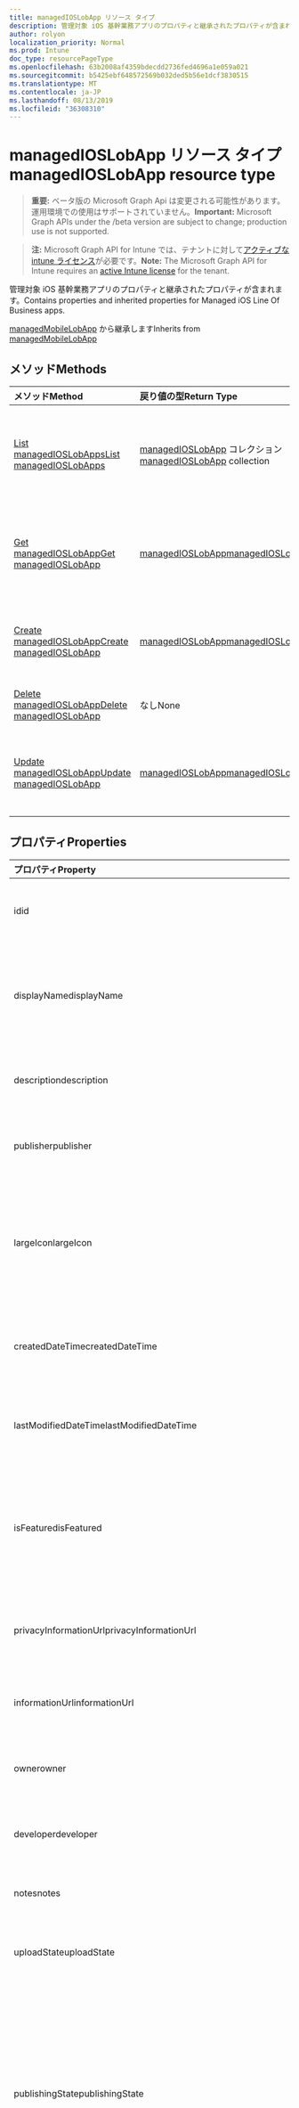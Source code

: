 ```yaml
---
title: managedIOSLobApp リソース タイプ
description: 管理対象 iOS 基幹業務アプリのプロパティと継承されたプロパティが含まれます。
author: rolyon
localization_priority: Normal
ms.prod: Intune
doc_type: resourcePageType
ms.openlocfilehash: 63b2008af4359bdecdd2736fed4696a1e059a021
ms.sourcegitcommit: b5425ebf648572569b032ded5b56e1dcf3830515
ms.translationtype: MT
ms.contentlocale: ja-JP
ms.lasthandoff: 08/13/2019
ms.locfileid: "36308310"
---
```

# <a name="managedioslobapp-resource-type"></a><span data-ttu-id="b44ae-103">managedIOSLobApp リソース タイプ</span><span class="sxs-lookup"><span data-stu-id="b44ae-103">managedIOSLobApp resource type</span></span>

> <span data-ttu-id="b44ae-104">**重要:** ベータ版の Microsoft Graph Api は変更される可能性があります。運用環境での使用はサポートされていません。</span><span class="sxs-lookup"><span data-stu-id="b44ae-104">**Important:** Microsoft Graph APIs under the /beta version are subject to change; production use is not supported.</span></span>

> <span data-ttu-id="b44ae-105">**注:** Microsoft Graph API for Intune では、テナントに対して[アクティブな intune ライセンス](https://go.microsoft.com/fwlink/?linkid=839381)が必要です。</span><span class="sxs-lookup"><span data-stu-id="b44ae-105">**Note:** The Microsoft Graph API for Intune requires an [active Intune license](https://go.microsoft.com/fwlink/?linkid=839381) for the tenant.</span></span>

<span data-ttu-id="b44ae-106">管理対象 iOS 基幹業務アプリのプロパティと継承されたプロパティが含まれます。</span><span class="sxs-lookup"><span data-stu-id="b44ae-106">Contains properties and inherited properties for Managed iOS Line Of Business apps.</span></span>


<span data-ttu-id="b44ae-107">[managedMobileLobApp](../resources/intune-apps-managedmobilelobapp.md) から継承します</span><span class="sxs-lookup"><span data-stu-id="b44ae-107">Inherits from [managedMobileLobApp](../resources/intune-apps-managedmobilelobapp.md)</span></span>

## <a name="methods"></a><span data-ttu-id="b44ae-108">メソッド</span><span class="sxs-lookup"><span data-stu-id="b44ae-108">Methods</span></span>
|<span data-ttu-id="b44ae-109">メソッド</span><span class="sxs-lookup"><span data-stu-id="b44ae-109">Method</span></span>|<span data-ttu-id="b44ae-110">戻り値の型</span><span class="sxs-lookup"><span data-stu-id="b44ae-110">Return Type</span></span>|<span data-ttu-id="b44ae-111">説明</span><span class="sxs-lookup"><span data-stu-id="b44ae-111">Description</span></span>|
|:---|:---|:---|
|[<span data-ttu-id="b44ae-112">List managedIOSLobApps</span><span class="sxs-lookup"><span data-stu-id="b44ae-112">List managedIOSLobApps</span></span>](../api/intune-apps-managedioslobapp-list.md)|<span data-ttu-id="b44ae-113">[managedIOSLobApp](../resources/intune-apps-managedioslobapp.md) コレクション</span><span class="sxs-lookup"><span data-stu-id="b44ae-113">[managedIOSLobApp](../resources/intune-apps-managedioslobapp.md) collection</span></span>|<span data-ttu-id="b44ae-114">[managedIOSLobApp](../resources/intune-apps-managedioslobapp.md) オブジェクトのプロパティとリレーションシップをリストします。</span><span class="sxs-lookup"><span data-stu-id="b44ae-114">List properties and relationships of the [managedIOSLobApp](../resources/intune-apps-managedioslobapp.md) objects.</span></span>|
|[<span data-ttu-id="b44ae-115">Get managedIOSLobApp</span><span class="sxs-lookup"><span data-stu-id="b44ae-115">Get managedIOSLobApp</span></span>](../api/intune-apps-managedioslobapp-get.md)|[<span data-ttu-id="b44ae-116">managedIOSLobApp</span><span class="sxs-lookup"><span data-stu-id="b44ae-116">managedIOSLobApp</span></span>](../resources/intune-apps-managedioslobapp.md)|<span data-ttu-id="b44ae-117">[managedIOSLobApp](../resources/intune-apps-managedioslobapp.md) オブジェクトのプロパティとリレーションシップを読み取ります。</span><span class="sxs-lookup"><span data-stu-id="b44ae-117">Read properties and relationships of the [managedIOSLobApp](../resources/intune-apps-managedioslobapp.md) object.</span></span>|
|[<span data-ttu-id="b44ae-118">Create managedIOSLobApp</span><span class="sxs-lookup"><span data-stu-id="b44ae-118">Create managedIOSLobApp</span></span>](../api/intune-apps-managedioslobapp-create.md)|[<span data-ttu-id="b44ae-119">managedIOSLobApp</span><span class="sxs-lookup"><span data-stu-id="b44ae-119">managedIOSLobApp</span></span>](../resources/intune-apps-managedioslobapp.md)|<span data-ttu-id="b44ae-120">新しい [managedIOSLobApp](../resources/intune-apps-managedioslobapp.md) オブジェクトを作成します。</span><span class="sxs-lookup"><span data-stu-id="b44ae-120">Create a new [managedIOSLobApp](../resources/intune-apps-managedioslobapp.md) object.</span></span>|
|[<span data-ttu-id="b44ae-121">Delete managedIOSLobApp</span><span class="sxs-lookup"><span data-stu-id="b44ae-121">Delete managedIOSLobApp</span></span>](../api/intune-apps-managedioslobapp-delete.md)|<span data-ttu-id="b44ae-122">なし</span><span class="sxs-lookup"><span data-stu-id="b44ae-122">None</span></span>|<span data-ttu-id="b44ae-123">[managedIOSLobApp](../resources/intune-apps-managedioslobapp.md) を削除します。</span><span class="sxs-lookup"><span data-stu-id="b44ae-123">Deletes a [managedIOSLobApp](../resources/intune-apps-managedioslobapp.md).</span></span>|
|[<span data-ttu-id="b44ae-124">Update managedIOSLobApp</span><span class="sxs-lookup"><span data-stu-id="b44ae-124">Update managedIOSLobApp</span></span>](../api/intune-apps-managedioslobapp-update.md)|[<span data-ttu-id="b44ae-125">managedIOSLobApp</span><span class="sxs-lookup"><span data-stu-id="b44ae-125">managedIOSLobApp</span></span>](../resources/intune-apps-managedioslobapp.md)|<span data-ttu-id="b44ae-126">[managedIOSLobApp](../resources/intune-apps-managedioslobapp.md) オブジェクトのプロパティを更新します。</span><span class="sxs-lookup"><span data-stu-id="b44ae-126">Update the properties of a [managedIOSLobApp](../resources/intune-apps-managedioslobapp.md) object.</span></span>|

## <a name="properties"></a><span data-ttu-id="b44ae-127">プロパティ</span><span class="sxs-lookup"><span data-stu-id="b44ae-127">Properties</span></span>
|<span data-ttu-id="b44ae-128">プロパティ</span><span class="sxs-lookup"><span data-stu-id="b44ae-128">Property</span></span>|<span data-ttu-id="b44ae-129">型</span><span class="sxs-lookup"><span data-stu-id="b44ae-129">Type</span></span>|<span data-ttu-id="b44ae-130">説明</span><span class="sxs-lookup"><span data-stu-id="b44ae-130">Description</span></span>|
|:---|:---|:---|
|<span data-ttu-id="b44ae-131">id</span><span class="sxs-lookup"><span data-stu-id="b44ae-131">id</span></span>|<span data-ttu-id="b44ae-132">文字列</span><span class="sxs-lookup"><span data-stu-id="b44ae-132">String</span></span>|<span data-ttu-id="b44ae-133">エンティティのキー。</span><span class="sxs-lookup"><span data-stu-id="b44ae-133">Key of the entity.</span></span> <span data-ttu-id="b44ae-134">[mobileApp](../resources/intune-apps-mobileapp.md) から継承します</span><span class="sxs-lookup"><span data-stu-id="b44ae-134">Inherited from [mobileApp](../resources/intune-apps-mobileapp.md)</span></span>|
|<span data-ttu-id="b44ae-135">displayName</span><span class="sxs-lookup"><span data-stu-id="b44ae-135">displayName</span></span>|<span data-ttu-id="b44ae-136">文字列</span><span class="sxs-lookup"><span data-stu-id="b44ae-136">String</span></span>|<span data-ttu-id="b44ae-137">管理者が提供またはインポートしたアプリのタイトル。</span><span class="sxs-lookup"><span data-stu-id="b44ae-137">The admin provided or imported title of the app.</span></span> <span data-ttu-id="b44ae-138">[mobileApp](../resources/intune-apps-mobileapp.md) から継承します</span><span class="sxs-lookup"><span data-stu-id="b44ae-138">Inherited from [mobileApp](../resources/intune-apps-mobileapp.md)</span></span>|
|<span data-ttu-id="b44ae-139">description</span><span class="sxs-lookup"><span data-stu-id="b44ae-139">description</span></span>|<span data-ttu-id="b44ae-140">String</span><span class="sxs-lookup"><span data-stu-id="b44ae-140">String</span></span>|<span data-ttu-id="b44ae-141">アプリの説明。</span><span class="sxs-lookup"><span data-stu-id="b44ae-141">The description of the app.</span></span> <span data-ttu-id="b44ae-142">[mobileApp](../resources/intune-apps-mobileapp.md) から継承します</span><span class="sxs-lookup"><span data-stu-id="b44ae-142">Inherited from [mobileApp](../resources/intune-apps-mobileapp.md)</span></span>|
|<span data-ttu-id="b44ae-143">publisher</span><span class="sxs-lookup"><span data-stu-id="b44ae-143">publisher</span></span>|<span data-ttu-id="b44ae-144">String</span><span class="sxs-lookup"><span data-stu-id="b44ae-144">String</span></span>|<span data-ttu-id="b44ae-145">アプリの発行元。</span><span class="sxs-lookup"><span data-stu-id="b44ae-145">The publisher of the app.</span></span> <span data-ttu-id="b44ae-146">[mobileApp](../resources/intune-apps-mobileapp.md) から継承します</span><span class="sxs-lookup"><span data-stu-id="b44ae-146">Inherited from [mobileApp](../resources/intune-apps-mobileapp.md)</span></span>|
|<span data-ttu-id="b44ae-147">largeIcon</span><span class="sxs-lookup"><span data-stu-id="b44ae-147">largeIcon</span></span>|[<span data-ttu-id="b44ae-148">mimeContent</span><span class="sxs-lookup"><span data-stu-id="b44ae-148">mimeContent</span></span>](../resources/intune-shared-mimecontent.md)|<span data-ttu-id="b44ae-149">アプリの詳細に表示され、アイコンのアップロードに使用される大きいアイコン。</span><span class="sxs-lookup"><span data-stu-id="b44ae-149">The large icon, to be displayed in the app details and used for upload of the icon.</span></span> <span data-ttu-id="b44ae-150">[mobileApp](../resources/intune-apps-mobileapp.md) から継承します</span><span class="sxs-lookup"><span data-stu-id="b44ae-150">Inherited from [mobileApp](../resources/intune-apps-mobileapp.md)</span></span>|
|<span data-ttu-id="b44ae-151">createdDateTime</span><span class="sxs-lookup"><span data-stu-id="b44ae-151">createdDateTime</span></span>|<span data-ttu-id="b44ae-152">DateTimeOffset</span><span class="sxs-lookup"><span data-stu-id="b44ae-152">DateTimeOffset</span></span>|<span data-ttu-id="b44ae-153">アプリが作成された日時。</span><span class="sxs-lookup"><span data-stu-id="b44ae-153">The date and time the app was created.</span></span> <span data-ttu-id="b44ae-154">[mobileApp](../resources/intune-apps-mobileapp.md) から継承します</span><span class="sxs-lookup"><span data-stu-id="b44ae-154">Inherited from [mobileApp](../resources/intune-apps-mobileapp.md)</span></span>|
|<span data-ttu-id="b44ae-155">lastModifiedDateTime</span><span class="sxs-lookup"><span data-stu-id="b44ae-155">lastModifiedDateTime</span></span>|<span data-ttu-id="b44ae-156">DateTimeOffset</span><span class="sxs-lookup"><span data-stu-id="b44ae-156">DateTimeOffset</span></span>|<span data-ttu-id="b44ae-157">アプリが最後に変更された日時。</span><span class="sxs-lookup"><span data-stu-id="b44ae-157">The date and time the app was last modified.</span></span> <span data-ttu-id="b44ae-158">[mobileApp](../resources/intune-apps-mobileapp.md) から継承します</span><span class="sxs-lookup"><span data-stu-id="b44ae-158">Inherited from [mobileApp](../resources/intune-apps-mobileapp.md)</span></span>|
|<span data-ttu-id="b44ae-159">isFeatured</span><span class="sxs-lookup"><span data-stu-id="b44ae-159">isFeatured</span></span>|<span data-ttu-id="b44ae-160">Boolean</span><span class="sxs-lookup"><span data-stu-id="b44ae-160">Boolean</span></span>|<span data-ttu-id="b44ae-161">アプリが管理者のおすすめとしてマークされたかどうかを示す値。[mobileApp](../resources/intune-apps-mobileapp.md) から継承します</span><span class="sxs-lookup"><span data-stu-id="b44ae-161">The value indicating whether the app is marked as featured by the admin. Inherited from [mobileApp](../resources/intune-apps-mobileapp.md)</span></span>|
|<span data-ttu-id="b44ae-162">privacyInformationUrl</span><span class="sxs-lookup"><span data-stu-id="b44ae-162">privacyInformationUrl</span></span>|<span data-ttu-id="b44ae-163">String</span><span class="sxs-lookup"><span data-stu-id="b44ae-163">String</span></span>|<span data-ttu-id="b44ae-164">プライバシーに関する声明の URL。</span><span class="sxs-lookup"><span data-stu-id="b44ae-164">The privacy statement Url.</span></span> <span data-ttu-id="b44ae-165">[mobileApp](../resources/intune-apps-mobileapp.md) から継承します</span><span class="sxs-lookup"><span data-stu-id="b44ae-165">Inherited from [mobileApp](../resources/intune-apps-mobileapp.md)</span></span>|
|<span data-ttu-id="b44ae-166">informationUrl</span><span class="sxs-lookup"><span data-stu-id="b44ae-166">informationUrl</span></span>|<span data-ttu-id="b44ae-167">String</span><span class="sxs-lookup"><span data-stu-id="b44ae-167">String</span></span>|<span data-ttu-id="b44ae-168">詳細情報の URL。</span><span class="sxs-lookup"><span data-stu-id="b44ae-168">The more information Url.</span></span> <span data-ttu-id="b44ae-169">[mobileApp](../resources/intune-apps-mobileapp.md) から継承します</span><span class="sxs-lookup"><span data-stu-id="b44ae-169">Inherited from [mobileApp](../resources/intune-apps-mobileapp.md)</span></span>|
|<span data-ttu-id="b44ae-170">owner</span><span class="sxs-lookup"><span data-stu-id="b44ae-170">owner</span></span>|<span data-ttu-id="b44ae-171">String</span><span class="sxs-lookup"><span data-stu-id="b44ae-171">String</span></span>|<span data-ttu-id="b44ae-172">アプリの所有者。</span><span class="sxs-lookup"><span data-stu-id="b44ae-172">The owner of the app.</span></span> <span data-ttu-id="b44ae-173">[mobileApp](../resources/intune-apps-mobileapp.md) から継承します</span><span class="sxs-lookup"><span data-stu-id="b44ae-173">Inherited from [mobileApp](../resources/intune-apps-mobileapp.md)</span></span>|
|<span data-ttu-id="b44ae-174">developer</span><span class="sxs-lookup"><span data-stu-id="b44ae-174">developer</span></span>|<span data-ttu-id="b44ae-175">String</span><span class="sxs-lookup"><span data-stu-id="b44ae-175">String</span></span>|<span data-ttu-id="b44ae-176">アプリの開発者。</span><span class="sxs-lookup"><span data-stu-id="b44ae-176">The developer of the app.</span></span> <span data-ttu-id="b44ae-177">[mobileApp](../resources/intune-apps-mobileapp.md) から継承します</span><span class="sxs-lookup"><span data-stu-id="b44ae-177">Inherited from [mobileApp](../resources/intune-apps-mobileapp.md)</span></span>|
|<span data-ttu-id="b44ae-178">notes</span><span class="sxs-lookup"><span data-stu-id="b44ae-178">notes</span></span>|<span data-ttu-id="b44ae-179">String</span><span class="sxs-lookup"><span data-stu-id="b44ae-179">String</span></span>|<span data-ttu-id="b44ae-180">アプリ用のメモ。</span><span class="sxs-lookup"><span data-stu-id="b44ae-180">Notes for the app.</span></span> <span data-ttu-id="b44ae-181">[mobileApp](../resources/intune-apps-mobileapp.md) から継承します</span><span class="sxs-lookup"><span data-stu-id="b44ae-181">Inherited from [mobileApp](../resources/intune-apps-mobileapp.md)</span></span>|
|<span data-ttu-id="b44ae-182">uploadState</span><span class="sxs-lookup"><span data-stu-id="b44ae-182">uploadState</span></span>|<span data-ttu-id="b44ae-183">Int32</span><span class="sxs-lookup"><span data-stu-id="b44ae-183">Int32</span></span>|<span data-ttu-id="b44ae-184">アップロード状態。</span><span class="sxs-lookup"><span data-stu-id="b44ae-184">The upload state.</span></span> <span data-ttu-id="b44ae-185">[mobileApp](../resources/intune-apps-mobileapp.md) から継承します</span><span class="sxs-lookup"><span data-stu-id="b44ae-185">Inherited from [mobileApp](../resources/intune-apps-mobileapp.md)</span></span>|
|<span data-ttu-id="b44ae-186">publishingState</span><span class="sxs-lookup"><span data-stu-id="b44ae-186">publishingState</span></span>|[<span data-ttu-id="b44ae-187">mobileAppPublishingState</span><span class="sxs-lookup"><span data-stu-id="b44ae-187">mobileAppPublishingState</span></span>](../resources/intune-apps-mobileapppublishingstate.md)|<span data-ttu-id="b44ae-188">アプリの発行の状態。</span><span class="sxs-lookup"><span data-stu-id="b44ae-188">The publishing state for the app.</span></span> <span data-ttu-id="b44ae-189">アプリが発行されていない限り、アプリを割り当てることができません。</span><span class="sxs-lookup"><span data-stu-id="b44ae-189">The app cannot be assigned unless the app is published.</span></span> <span data-ttu-id="b44ae-190">[MobileApp](../resources/intune-apps-mobileapp.md)から継承されます。</span><span class="sxs-lookup"><span data-stu-id="b44ae-190">Inherited from [mobileApp](../resources/intune-apps-mobileapp.md).</span></span> <span data-ttu-id="b44ae-191">可能な値は、`notPublished`、`processing`、`published` です。</span><span class="sxs-lookup"><span data-stu-id="b44ae-191">Possible values are: `notPublished`, `processing`, `published`.</span></span>|
|<span data-ttu-id="b44ae-192">isAssigned</span><span class="sxs-lookup"><span data-stu-id="b44ae-192">isAssigned</span></span>|<span data-ttu-id="b44ae-193">Boolean</span><span class="sxs-lookup"><span data-stu-id="b44ae-193">Boolean</span></span>|<span data-ttu-id="b44ae-194">アプリが少なくとも1つのグループに割り当てられているかどうかを示す値。</span><span class="sxs-lookup"><span data-stu-id="b44ae-194">The value indicating whether the app is assigned to at least one group.</span></span> <span data-ttu-id="b44ae-195">[mobileApp](../resources/intune-apps-mobileapp.md) から継承します</span><span class="sxs-lookup"><span data-stu-id="b44ae-195">Inherited from [mobileApp](../resources/intune-apps-mobileapp.md)</span></span>|
|<span data-ttu-id="b44ae-196">roleScopeTagIds</span><span class="sxs-lookup"><span data-stu-id="b44ae-196">roleScopeTagIds</span></span>|<span data-ttu-id="b44ae-197">文字列コレクション</span><span class="sxs-lookup"><span data-stu-id="b44ae-197">String collection</span></span>|<span data-ttu-id="b44ae-198">このモバイルアプリの範囲タグ id のリスト。</span><span class="sxs-lookup"><span data-stu-id="b44ae-198">List of scope tag ids for this mobile app.</span></span> <span data-ttu-id="b44ae-199">[mobileApp](../resources/intune-apps-mobileapp.md) から継承します</span><span class="sxs-lookup"><span data-stu-id="b44ae-199">Inherited from [mobileApp](../resources/intune-apps-mobileapp.md)</span></span>|
|<span data-ttu-id="b44ae-200">dependentAppCount</span><span class="sxs-lookup"><span data-stu-id="b44ae-200">dependentAppCount</span></span>|<span data-ttu-id="b44ae-201">Int32</span><span class="sxs-lookup"><span data-stu-id="b44ae-201">Int32</span></span>|<span data-ttu-id="b44ae-202">子アプリが持つ依存関係の合計数。</span><span class="sxs-lookup"><span data-stu-id="b44ae-202">The total number of dependencies the child app has.</span></span> <span data-ttu-id="b44ae-203">[mobileApp](../resources/intune-apps-mobileapp.md) から継承します</span><span class="sxs-lookup"><span data-stu-id="b44ae-203">Inherited from [mobileApp](../resources/intune-apps-mobileapp.md)</span></span>|
|<span data-ttu-id="b44ae-204">appAvailability</span><span class="sxs-lookup"><span data-stu-id="b44ae-204">appAvailability</span></span>|[<span data-ttu-id="b44ae-205">managedAppAvailability</span><span class="sxs-lookup"><span data-stu-id="b44ae-205">managedAppAvailability</span></span>](../resources/intune-apps-managedappavailability.md)|<span data-ttu-id="b44ae-206">アプリケーションの可用性。</span><span class="sxs-lookup"><span data-stu-id="b44ae-206">The Application's availability.</span></span> <span data-ttu-id="b44ae-207">[Managedapp](../resources/intune-apps-managedapp.md)から継承されます。</span><span class="sxs-lookup"><span data-stu-id="b44ae-207">Inherited from [managedApp](../resources/intune-apps-managedapp.md).</span></span> <span data-ttu-id="b44ae-208">可能な値は、`global`、`lineOfBusiness` です。</span><span class="sxs-lookup"><span data-stu-id="b44ae-208">Possible values are: `global`, `lineOfBusiness`.</span></span>|
|<span data-ttu-id="b44ae-209">version</span><span class="sxs-lookup"><span data-stu-id="b44ae-209">version</span></span>|<span data-ttu-id="b44ae-210">String</span><span class="sxs-lookup"><span data-stu-id="b44ae-210">String</span></span>|<span data-ttu-id="b44ae-211">アプリケーションのバージョン。</span><span class="sxs-lookup"><span data-stu-id="b44ae-211">The Application's version.</span></span> <span data-ttu-id="b44ae-212">[managedApp](../resources/intune-apps-managedapp.md) から継承します</span><span class="sxs-lookup"><span data-stu-id="b44ae-212">Inherited from [managedApp](../resources/intune-apps-managedapp.md)</span></span>|
|<span data-ttu-id="b44ae-213">committedContentVersion</span><span class="sxs-lookup"><span data-stu-id="b44ae-213">committedContentVersion</span></span>|<span data-ttu-id="b44ae-214">String</span><span class="sxs-lookup"><span data-stu-id="b44ae-214">String</span></span>|<span data-ttu-id="b44ae-215">内部にコミットされたコンテンツのバージョン。</span><span class="sxs-lookup"><span data-stu-id="b44ae-215">The internal committed content version.</span></span> <span data-ttu-id="b44ae-216">[managedMobileLobApp](../resources/intune-apps-managedmobilelobapp.md) から継承します</span><span class="sxs-lookup"><span data-stu-id="b44ae-216">Inherited from [managedMobileLobApp](../resources/intune-apps-managedmobilelobapp.md)</span></span>|
|<span data-ttu-id="b44ae-217">fileName</span><span class="sxs-lookup"><span data-stu-id="b44ae-217">fileName</span></span>|<span data-ttu-id="b44ae-218">String</span><span class="sxs-lookup"><span data-stu-id="b44ae-218">String</span></span>|<span data-ttu-id="b44ae-219">メインの LOB アプリケーションのファイル名。</span><span class="sxs-lookup"><span data-stu-id="b44ae-219">The name of the main Lob application file.</span></span> <span data-ttu-id="b44ae-220">[managedMobileLobApp](../resources/intune-apps-managedmobilelobapp.md) から継承します</span><span class="sxs-lookup"><span data-stu-id="b44ae-220">Inherited from [managedMobileLobApp](../resources/intune-apps-managedmobilelobapp.md)</span></span>|
|<span data-ttu-id="b44ae-221">size</span><span class="sxs-lookup"><span data-stu-id="b44ae-221">size</span></span>|<span data-ttu-id="b44ae-222">Int64</span><span class="sxs-lookup"><span data-stu-id="b44ae-222">Int64</span></span>|<span data-ttu-id="b44ae-223">アップロードされたすべてのファイルを含む合計サイズ。</span><span class="sxs-lookup"><span data-stu-id="b44ae-223">The total size, including all uploaded files.</span></span> <span data-ttu-id="b44ae-224">[managedMobileLobApp](../resources/intune-apps-managedmobilelobapp.md) から継承します</span><span class="sxs-lookup"><span data-stu-id="b44ae-224">Inherited from [managedMobileLobApp](../resources/intune-apps-managedmobilelobapp.md)</span></span>|
|<span data-ttu-id="b44ae-225">bundleId</span><span class="sxs-lookup"><span data-stu-id="b44ae-225">bundleId</span></span>|<span data-ttu-id="b44ae-226">文字列型 (String)</span><span class="sxs-lookup"><span data-stu-id="b44ae-226">String</span></span>|<span data-ttu-id="b44ae-227">ID 名。</span><span class="sxs-lookup"><span data-stu-id="b44ae-227">The Identity Name.</span></span>|
|<span data-ttu-id="b44ae-228">applicableDeviceType</span><span class="sxs-lookup"><span data-stu-id="b44ae-228">applicableDeviceType</span></span>|[<span data-ttu-id="b44ae-229">iosDeviceType</span><span class="sxs-lookup"><span data-stu-id="b44ae-229">iosDeviceType</span></span>](../resources/intune-apps-iosdevicetype.md)|<span data-ttu-id="b44ae-230">このアプリを実行できる iOS アーキテクチャ。</span><span class="sxs-lookup"><span data-stu-id="b44ae-230">The iOS architecture for which this app can run on.</span></span>|
|<span data-ttu-id="b44ae-231">minimumSupportedOperatingSystem</span><span class="sxs-lookup"><span data-stu-id="b44ae-231">minimumSupportedOperatingSystem</span></span>|[<span data-ttu-id="b44ae-232">iosMinimumOperatingSystem</span><span class="sxs-lookup"><span data-stu-id="b44ae-232">iosMinimumOperatingSystem</span></span>](../resources/intune-apps-iosminimumoperatingsystem.md)|<span data-ttu-id="b44ae-233">該当するオペレーティング システムの最小の値。</span><span class="sxs-lookup"><span data-stu-id="b44ae-233">The value for the minimum applicable operating system.</span></span>|
|<span data-ttu-id="b44ae-234">expirationDateTime</span><span class="sxs-lookup"><span data-stu-id="b44ae-234">expirationDateTime</span></span>|<span data-ttu-id="b44ae-235">DateTimeOffset</span><span class="sxs-lookup"><span data-stu-id="b44ae-235">DateTimeOffset</span></span>|<span data-ttu-id="b44ae-236">有効期限。</span><span class="sxs-lookup"><span data-stu-id="b44ae-236">The expiration time.</span></span>|
|<span data-ttu-id="b44ae-237">VersionNumber</span><span class="sxs-lookup"><span data-stu-id="b44ae-237">versionNumber</span></span>|<span data-ttu-id="b44ae-238">String</span><span class="sxs-lookup"><span data-stu-id="b44ae-238">String</span></span>|<span data-ttu-id="b44ae-239">管理対象 iOS 基幹業務 (LoB) アプリのバージョン番号。</span><span class="sxs-lookup"><span data-stu-id="b44ae-239">The version number of managed iOS Line of Business (LoB) app.</span></span>|
|<span data-ttu-id="b44ae-240">buildNumber</span><span class="sxs-lookup"><span data-stu-id="b44ae-240">buildNumber</span></span>|<span data-ttu-id="b44ae-241">String</span><span class="sxs-lookup"><span data-stu-id="b44ae-241">String</span></span>|<span data-ttu-id="b44ae-242">管理対象 iOS 基幹業務 (LoB) アプリのビルド番号。</span><span class="sxs-lookup"><span data-stu-id="b44ae-242">The build number of managed iOS Line of Business (LoB) app.</span></span>|
|<span data-ttu-id="b44ae-243">identityVersion</span><span class="sxs-lookup"><span data-stu-id="b44ae-243">identityVersion</span></span>|<span data-ttu-id="b44ae-244">String</span><span class="sxs-lookup"><span data-stu-id="b44ae-244">String</span></span>|<span data-ttu-id="b44ae-245">ID のバージョン。</span><span class="sxs-lookup"><span data-stu-id="b44ae-245">The identity version.</span></span>|

## <a name="relationships"></a><span data-ttu-id="b44ae-246">リレーションシップ</span><span class="sxs-lookup"><span data-stu-id="b44ae-246">Relationships</span></span>
|<span data-ttu-id="b44ae-247">リレーションシップ</span><span class="sxs-lookup"><span data-stu-id="b44ae-247">Relationship</span></span>|<span data-ttu-id="b44ae-248">型</span><span class="sxs-lookup"><span data-stu-id="b44ae-248">Type</span></span>|<span data-ttu-id="b44ae-249">説明</span><span class="sxs-lookup"><span data-stu-id="b44ae-249">Description</span></span>|
|:---|:---|:---|
|<span data-ttu-id="b44ae-250">categories</span><span class="sxs-lookup"><span data-stu-id="b44ae-250">categories</span></span>|<span data-ttu-id="b44ae-251">[mobileAppCategory](../resources/intune-apps-mobileappcategory.md) コレクション</span><span class="sxs-lookup"><span data-stu-id="b44ae-251">[mobileAppCategory](../resources/intune-apps-mobileappcategory.md) collection</span></span>|<span data-ttu-id="b44ae-252">このアプリのカテゴリのリスト。</span><span class="sxs-lookup"><span data-stu-id="b44ae-252">The list of categories for this app.</span></span> <span data-ttu-id="b44ae-253">[mobileApp](../resources/intune-apps-mobileapp.md) から継承します</span><span class="sxs-lookup"><span data-stu-id="b44ae-253">Inherited from [mobileApp](../resources/intune-apps-mobileapp.md)</span></span>|
|<span data-ttu-id="b44ae-254">assignments</span><span class="sxs-lookup"><span data-stu-id="b44ae-254">assignments</span></span>|<span data-ttu-id="b44ae-255">[mobileAppAssignment](../resources/intune-apps-mobileappassignment.md) コレクション</span><span class="sxs-lookup"><span data-stu-id="b44ae-255">[mobileAppAssignment](../resources/intune-apps-mobileappassignment.md) collection</span></span>|<span data-ttu-id="b44ae-256">このモバイル アプリのグループ割り当てのリスト。</span><span class="sxs-lookup"><span data-stu-id="b44ae-256">The list of group assignments for this mobile app.</span></span> <span data-ttu-id="b44ae-257">[mobileApp](../resources/intune-apps-mobileapp.md) から継承します</span><span class="sxs-lookup"><span data-stu-id="b44ae-257">Inherited from [mobileApp](../resources/intune-apps-mobileapp.md)</span></span>|
|<span data-ttu-id="b44ae-258">installSummary</span><span class="sxs-lookup"><span data-stu-id="b44ae-258">installSummary</span></span>|[<span data-ttu-id="b44ae-259">mobileAppInstallSummary</span><span class="sxs-lookup"><span data-stu-id="b44ae-259">mobileAppInstallSummary</span></span>](../resources/intune-apps-mobileappinstallsummary.md)|<span data-ttu-id="b44ae-260">モバイル アプリ インストール概要です。</span><span class="sxs-lookup"><span data-stu-id="b44ae-260">Mobile App Install Summary.</span></span> <span data-ttu-id="b44ae-261">[mobileApp](../resources/intune-apps-mobileapp.md) から継承します</span><span class="sxs-lookup"><span data-stu-id="b44ae-261">Inherited from [mobileApp](../resources/intune-apps-mobileapp.md)</span></span>|
|<span data-ttu-id="b44ae-262">deviceStatuses</span><span class="sxs-lookup"><span data-stu-id="b44ae-262">deviceStatuses</span></span>|<span data-ttu-id="b44ae-263">[mobileAppInstallStatus](../resources/intune-apps-mobileappinstallstatus.md)コレクション</span><span class="sxs-lookup"><span data-stu-id="b44ae-263">[mobileAppInstallStatus](../resources/intune-apps-mobileappinstallstatus.md) collection</span></span>|<span data-ttu-id="b44ae-264">このモバイルアプリのインストール状態のリスト。</span><span class="sxs-lookup"><span data-stu-id="b44ae-264">The list of installation states for this mobile app.</span></span> <span data-ttu-id="b44ae-265">[mobileApp](../resources/intune-apps-mobileapp.md) から継承します</span><span class="sxs-lookup"><span data-stu-id="b44ae-265">Inherited from [mobileApp](../resources/intune-apps-mobileapp.md)</span></span>|
|<span data-ttu-id="b44ae-266">userStatuses</span><span class="sxs-lookup"><span data-stu-id="b44ae-266">userStatuses</span></span>|<span data-ttu-id="b44ae-267">[Userappinstallstatus](../resources/intune-apps-userappinstallstatus.md)コレクション</span><span class="sxs-lookup"><span data-stu-id="b44ae-267">[userAppInstallStatus](../resources/intune-apps-userappinstallstatus.md) collection</span></span>|<span data-ttu-id="b44ae-268">このモバイルアプリのインストール状態のリスト。</span><span class="sxs-lookup"><span data-stu-id="b44ae-268">The list of installation states for this mobile app.</span></span> <span data-ttu-id="b44ae-269">[mobileApp](../resources/intune-apps-mobileapp.md) から継承します</span><span class="sxs-lookup"><span data-stu-id="b44ae-269">Inherited from [mobileApp](../resources/intune-apps-mobileapp.md)</span></span>|
|<span data-ttu-id="b44ae-270">関連性</span><span class="sxs-lookup"><span data-stu-id="b44ae-270">relationships</span></span>|<span data-ttu-id="b44ae-271">[mobileAppRelationship](../resources/intune-apps-mobileapprelationship.md)コレクション</span><span class="sxs-lookup"><span data-stu-id="b44ae-271">[mobileAppRelationship](../resources/intune-apps-mobileapprelationship.md) collection</span></span>|<span data-ttu-id="b44ae-272">このモバイルアプリのリレーションシップのリスト。</span><span class="sxs-lookup"><span data-stu-id="b44ae-272">List of relationships for this mobile app.</span></span> <span data-ttu-id="b44ae-273">[mobileApp](../resources/intune-apps-mobileapp.md) から継承します</span><span class="sxs-lookup"><span data-stu-id="b44ae-273">Inherited from [mobileApp](../resources/intune-apps-mobileapp.md)</span></span>|
|<span data-ttu-id="b44ae-274">contentVersions</span><span class="sxs-lookup"><span data-stu-id="b44ae-274">contentVersions</span></span>|<span data-ttu-id="b44ae-275">[mobileAppContent](../resources/intune-apps-mobileappcontent.md) コレクション</span><span class="sxs-lookup"><span data-stu-id="b44ae-275">[mobileAppContent](../resources/intune-apps-mobileappcontent.md) collection</span></span>|<span data-ttu-id="b44ae-276">このアプリのコンテンツのバージョンのリスト。</span><span class="sxs-lookup"><span data-stu-id="b44ae-276">The list of content versions for this app.</span></span> <span data-ttu-id="b44ae-277">[managedMobileLobApp](../resources/intune-apps-managedmobilelobapp.md) から継承します</span><span class="sxs-lookup"><span data-stu-id="b44ae-277">Inherited from [managedMobileLobApp](../resources/intune-apps-managedmobilelobapp.md)</span></span>|

## <a name="json-representation"></a><span data-ttu-id="b44ae-278">JSON 表記</span><span class="sxs-lookup"><span data-stu-id="b44ae-278">JSON Representation</span></span>
<span data-ttu-id="b44ae-279">以下は、リソースの JSON 表記です。</span><span class="sxs-lookup"><span data-stu-id="b44ae-279">Here is a JSON representation of the resource.</span></span>
<!-- {
  "blockType": "resource",
  "keyProperty": "id",
  "@odata.type": "microsoft.graph.managedIOSLobApp"
}
-->
``` json
{
  "@odata.type": "#microsoft.graph.managedIOSLobApp",
  "id": "String (identifier)",
  "displayName": "String",
  "description": "String",
  "publisher": "String",
  "largeIcon": {
    "@odata.type": "microsoft.graph.mimeContent",
    "type": "String",
    "value": "binary"
  },
  "createdDateTime": "String (timestamp)",
  "lastModifiedDateTime": "String (timestamp)",
  "isFeatured": true,
  "privacyInformationUrl": "String",
  "informationUrl": "String",
  "owner": "String",
  "developer": "String",
  "notes": "String",
  "uploadState": 1024,
  "publishingState": "String",
  "isAssigned": true,
  "roleScopeTagIds": [
    "String"
  ],
  "dependentAppCount": 1024,
  "appAvailability": "String",
  "version": "String",
  "committedContentVersion": "String",
  "fileName": "String",
  "size": 1024,
  "bundleId": "String",
  "applicableDeviceType": {
    "@odata.type": "microsoft.graph.iosDeviceType",
    "iPad": true,
    "iPhoneAndIPod": true
  },
  "minimumSupportedOperatingSystem": {
    "@odata.type": "microsoft.graph.iosMinimumOperatingSystem",
    "v8_0": true,
    "v9_0": true,
    "v10_0": true,
    "v11_0": true,
    "v12_0": true
  },
  "expirationDateTime": "String (timestamp)",
  "versionNumber": "String",
  "buildNumber": "String",
  "identityVersion": "String"
}
```



